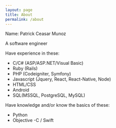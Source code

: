 ```yaml
---
layout: page
title: About
permalink: /about
---
```


Name: Patrick Ceasar Munoz

A software engineer

Have experience in these:
- C/C# (ASP/ASP.NET/Visual Basic)
- Ruby (Rails)
- PHP (Codeigniter, Symfony)
- Javascript (Jquery, React, React-Native, Node)
- HTML/CSS
- Android
- SQL(MSSQL, PostgreSQL, MySQL)

Have knowledge and/or know the basics of these:
- Python
- Objective -C / Swift